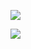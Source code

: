 
![](https://komarev.com/ghpvc/?username=edtroject&color=8CA5BF)


![](https://media.discordapp.net/attachments/1030167302869630977/1262590574116995132/IMG_6250.gif?ex=6697269a&is=6695d51a&hm=a2407aa3d823a35b4f52d6d859c302c39609ef4660a92a7de72c8155f647e819&)
